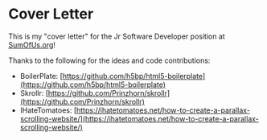 # Cover Letter

This is my "cover letter" for the Jr Software Developer position at [SumOfUs.org](http://sumofus.org)!

Thanks to the following for the ideas and code contributions:
* BoilerPlate: [https://github.com/h5bp/html5-boilerplate](https://github.com/h5bp/html5-boilerplate)
* Skrollr: [https://github.com/Prinzhorn/skrollr](https://github.com/Prinzhorn/skrollr)
* IHateTomatoes: [https://ihatetomatoes.net/how-to-create-a-parallax-scrolling-website/](https://ihatetomatoes.net/how-to-create-a-parallax-scrolling-website/)